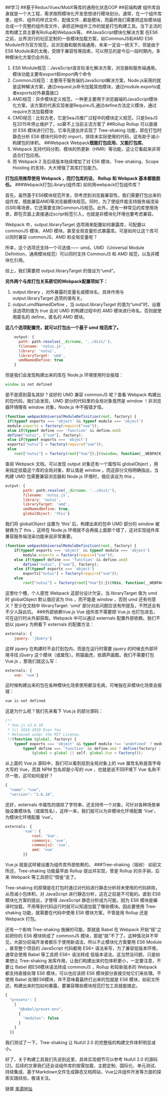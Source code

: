 ##学习
##基于Redux/Vuex/MobX等库的通用化状态OOP
##前端构建
组件库自身就是一个大工程，需求按照模块化开发思想进行模块划分。通常，在一个组件库里，组件、组件的样式文件、配值文件…都是模块，而最终我们需要把这些模块组合成一个完整的组件库文件，承担这种组件工作的就是打包构建工具。当下主流的库构建工具主要有Rollup和Webpack等。
##JavaScript模块化解决方案
在ES6之前，业界流行的社区定制的一些模块加载方案，如CommonJS和AMD
ES6 Module作为官方规范，且浏览器和服务端通用，未来一定会一统天下，但是由于ES6 Module来的太晚，受限于兼容性等因素，可以预见的是今后一段时期内，多种模块化方案仍会共存。
1. ES6 Module规范：JavaScript语言标准化解决方案，浏览器和服务端通用，模块功能主要有export和import两个命令
1. CommonJS规范：主要用于服务端的JavaScript解决方案，Node.js采用的就是这种解决方案，通过request.js命令加载其他模块，通过module.exports或者exports对外暴露接口
1. AMD规范：异步模块定义规范，一种更主要用于浏览器端的JavaScript模块化方案，该方案的代表实现者是RequireJS,通过define方法定义模块，通过require方法加载模块
1. CMD规范：比较古老，它是SeaJS推广过程中的模块定义规范，只是SeaJS在2015年停止维护了，so算不上当前主流方案了
##Rollup
Rollup 可以直接对 ES6 模块进行打包，它率先提出并实现了 Tree-shaking 功能，即在打包时静态分析 ES6 模块代码中的 import，排除未实际使用的代码，这有助于减小构建包的体积。
##Webpack
Webpack**既能打包应用、又能打包库**。
1. Webpack 支持代码分割、模块的热更新（HMR）等功能，这让它看起来非常适合打包应用。
1. 而 Webpack 2 及后续版本陆续增加了对 ES6 模块、Tree-shaking、Scope Hoisting 的支持，大大增强了其库打包能力。

**打包应用推荐使用 Webpack ，而打包库的话， Rollup 和 Webpack 基本都能胜任。**
###Webpack打包Library(组件库)
如何用webpack打包组件库？

首先，虽然基于ES6模块规范开发，但考虑到浏览器兼容性，我们需要打包出来的组件库，既能兼容AMD等浏览器模块规范。同时，为了使组件能支持服务端渲染(SSR)等场景，它还需要支持CommonJS规范。此外，还有一种常见的库使用场景，即在页面上直接通过script标签引入，也就是非模块化环境也要考虑兼容。

Webpack 中，output.libraryTarget 选项用来配置如何暴露库，可配置以 commonJS 模块、AMD 模块，甚至全局变量形式暴露库。可是如何让这个库可以同时兼容 commonJS、AMD 和全局变量呢？

所幸，这个选项还支持一个可选值—— umd。UMD（Universal Module Definition，通用模块规范）可以同时支持 CommonJS 和 AMD 规范，以及非模块化引用。

综上，我们需要把 output.libraryTarget 的值设为“umd”。

**另外两个与库打包关系密切的Webpack配置项如下：**

1. output.library ，对外暴露的变量名或模块名，具体作用与 output.libraryTarget 选项的值有关。
1. output.umdNamedDefine ，当 output.libraryTarget 的值为“umd”时，设置该选项的值为 true 会对 UMD 的构建过程中的 AMD 模块进行命名，否则就使用匿名的 define，匿名的 AMD 模块。

**这几个选项配置完，就可以打包出一个基于 umd 规范库了。**
```js
    output: {
      path: path.resolve(__dirname, '../dist/'),
      filename: 'nutui.js',
      library: 'nutui',
      libraryTarget: 'umd',
      umdNamedDefine: true
    }
```
但是我们会发现构建出来的库在 Node.js 环境使用时会报错：
```js
window is not defined
```
是不是感到莫名其妙？说好的 UMD 兼容 commonJS 呢？查看 Webpack 构建出的包代码，我们会发现，UMD 部分的代码里的全局对象竟然是 window ！非浏览器环境哪有 window 对象，Node.js 中不报错才怪。
```js
(function webpackUniversalModuleDefinition(root, factory) {
 if(typeof exports === 'object' && typeof module === 'object')
 module.exports = factory(require("vue"));
 else if(typeof define === 'function' && define.amd)
 define("nutui", ["vue"], factory);
 else if(typeof exports === 'object')
 exports["nutui"] = factory(require("vue"));
 else
    root["nutui"] = factory(root["Vue"]);})(window, function(__WEBPACK_EXTERNAL_MODULE__2__) {
```
查阅 Webpack 文档，可以发现 output 对象还有一个属性叫 globalObject ，用来指定挂载这个库的全局对象，默认值是 window 。而这部分文档明确指出，当构建 UMD 包需要兼容浏览器和 Node.js 环境时，值应该设为 this 。
```js
output: {
        path: path.resolve(__dirname, '../dist/'),
        filename: 'nutui.js',
        library: 'nutui',
        libraryTarget: 'umd',
        umdNamedDefine: true,
        globalObject: 'this'}
```
我们将 globalObject 设置为 ‘this’ 后，构建出来的包中 UMD 部分的 window 被替换为了 this ，这样在 Node.js 环境就不会再报上面那个错了，这对实现组件库兼容服务端渲染功能来说非常重要。
```js
(function webpackUniversalModuleDefinition(root, factory) {
    if(typeof exports === 'object' && typeof module === 'object')
        module.exports = factory(require("vue"));
    else if(typeof define === 'function' && define.amd)
        define("nutui", ["vue"], factory);
    else if(typeof exports === 'object')
        exports["nutui"] = factory(require("vue"));
    else
        root["nutui"] = factory(root["Vue"]);})(this, function(__WEBPACK_EXTERNAL_MODULE__2__) {
```
这里吐个槽，个人感觉 Webpack 这部分设计欠妥，当 libraryTarget 值为 umd 时 globalObject 默认值应该为 this ，而不能是 window ，否则 umd 还有何意义？至少在文档中 libraryTarget: ‘umd’ 部分对此问题应该有所提及，不然还会有不少人踩此坑。
###外部依赖Vue.js
Vue 组件库不需要把 Vue.js 也打包进去，可在运行时从外部获取。Webpack 中可以通过 externals 配置外部依赖。我们不妨以 jquery 为例看下 externals 的配置方法：
```js
externals: {
    jquery: 'jQuery'}
```
这样 jquery 在构建时不会打到包内，而是在运行时需要 jquery 的时候去外部环境寻找 jQuery 这个模块（或属性）。照猫画虎，依葫芦画瓢，我们不需要打包 Vue.js ，那我们就这么写：
```js
externals: {
    vue: 'vue'}
```
这时候构建出来的包在各种模块化场景使用都没毛病，可唯独在非模块化场景会报错：
```js
vue is not defined
```
这是为什么呢？我们先来看下 Vue.js 的部分源码：
```js
/*!
 * Vue.js v2.6.10
 * (c) 2014-2019 Evan You
 * Released under the MIT License.
 */(function (global, factory) {
    typeof exports === 'object' && typeof module !== 'undefined' ? module.exports = factory() :
        typeof define === 'function' && define.amd ? define(factory) :
            (global = global || self, global.Vue = factory());
```
从上面的 Vue.js 源码中，我们可以看到挂到全局对象上的 vue 属性名称是首字母大写的 Vue，而其 NPM 包名却是小写的 vue ，也就是说不同环境下 Vue 名称不尽一致，这可如何是好？
```js
{
  "name": "vue",
  "version": "2.6.10",
```
还好，externals 中属性的值除了字符串，还支持传一个对象，可针对各种场景单独设置模块名（或属性名），这样一来，我们就可以为非模块化环境配置 ‘Vue’，为模块化环境配置 ‘vue’。
```js
externals: {
        'vue': {
            root: 'Vue',
            commonjs: 'vue',
            commonjs2: 'vue',
            amd: 'vue'
        }}
```
Vue.js 就是这样被设置为组件库外部依赖的。
###Tree-shaking（摇树）
如前文所述，Tree-shaking 功能最早由 Rollup 提出并实现，曾是 Rollup 的杀手锏，后来 Webpack 等工具把它“借鉴”走了。

Tree-shaking 的原理是在打包时通过对代码进行静态分析将未使用的代码排除，从而减小包体积。对 JavaScript 进行静态分析，这在之前是不可能的。直到 ES6 模块化方案的提出，才使得 JavaScript 静态分析成为可能，因为 ES6 模块是编译时加载，不用等到代码运行时就可以知道加载了哪些模块。因此要使用 Tree-shaking 功能，就需要在代码中使用 ES6 模块方案，不管是用 Rollup 还是 Webpack 打包。

还有一个影响 Tree-shaking 施展的可能，那就是 Babel 在 Webpack 开始“摇”之前把你的 ES6 模块转成了 commonJS 模块，那就“摇”不了了。这种情况并不罕见，大部分前端开发者都乐于使用新语法，所以不止模块化方案要用 ES6 Module ，甚至整个项目的 JavaScript 代码都用 ES6+ 语法来写，为了兼容低版本环境，通常会使用 Babel 等工具把 ES6+ 语法转成 低版本语法。这当然没问题，只是如果想让 Tree-shaking 发挥作用，让我们构建出来的包体积更小，一定要注意，不要让 Babel 把ES6模块语法转成 commonJS ，Rollup 和较新版本的 Webpack 都支持直接处理 ES6 模块，可以也应该把 ES6 模块部分直接交给它们来处理。不使用 Babel 处理ES6模块，并不意味着最终打出来的包就是 ES6 模块，如前文所述，构建出来的包如何暴露，要兼容哪些模块规范打包工具就能搞定。
```js
{
  "presets": [
    [
      "@babel/preset-env",
      {
        "modules": false
      }
    ]
  ]}
```
我们测试了一下，Tree-shaking 让 NutUI 2.0 的完整版的构建文件体积明显减小。

好了，关于构建工具我们先说到这里，具体实现细节可以参考 NutUI 2.0 的源码[2]。后续的文章我们还会谈组件库的按需加载、主题定制、国际化、单元测试、持续集成、基于Markdown文件生成静态文档网站、Vue公共组件开发等方面的探索实践经验，敬请关注。

链接
[来源地址](https://mp.weixin.qq.com/s/6lCZUw9DcDtOaTN4mHxc2g)